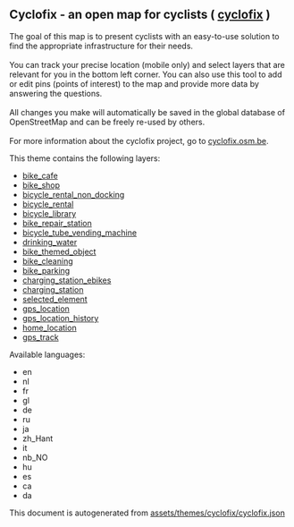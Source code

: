 

 Cyclofix - an open map for cyclists ( [cyclofix](https://mapcomplete.osm.be/cyclofix) ) 
-----------------------------------------------------------------------------------------



The goal of this map is to present cyclists with an easy-to-use solution to find the appropriate infrastructure for their needs.<br><br>You can track your precise location (mobile only) and select layers that are relevant for you in the bottom left corner. You can also use this tool to add or edit pins (points of interest) to the map and provide more data by answering the questions.<br><br>All changes you make will automatically be saved in the global database of OpenStreetMap and can be freely re-used by others.<br><br>For more information about the cyclofix project, go to <a href='https://cyclofix.osm.be/'>cyclofix.osm.be</a>.

This theme contains the following layers:



  - [bike_cafe](../Layers/bike_cafe.md)
  - [bike_shop](../Layers/bike_shop.md)
  - [bicycle_rental_non_docking](../Layers/bicycle_rental_non_docking.md)
  - [bicycle_rental](../Layers/bicycle_rental.md)
  - [bicycle_library](../Layers/bicycle_library.md)
  - [bike_repair_station](../Layers/bike_repair_station.md)
  - [bicycle_tube_vending_machine](../Layers/bicycle_tube_vending_machine.md)
  - [drinking_water](../Layers/drinking_water.md)
  - [bike_themed_object](../Layers/bike_themed_object.md)
  - [bike_cleaning](../Layers/bike_cleaning.md)
  - [bike_parking](../Layers/bike_parking.md)
  - [charging_station_ebikes](../Layers/charging_station_ebikes.md)
  - [charging_station](../Layers/charging_station.md)
  - [selected_element](../Layers/selected_element.md)
  - [gps_location](../Layers/gps_location.md)
  - [gps_location_history](../Layers/gps_location_history.md)
  - [home_location](../Layers/home_location.md)
  - [gps_track](../Layers/gps_track.md)


Available languages:



  - en
  - nl
  - fr
  - gl
  - de
  - ru
  - ja
  - zh_Hant
  - it
  - nb_NO
  - hu
  - es
  - ca
  - da
 

This document is autogenerated from [assets/themes/cyclofix/cyclofix.json](https://github.com/pietervdvn/MapComplete/blob/develop/assets/themes/cyclofix/cyclofix.json)